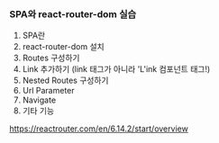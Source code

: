 ### SPA와 react-router-dom 실습
1. SPA란
2. react-router-dom 설치
3. Routes 구성하기
4. Link 추가하기 (link 태그가 아니라 'L'ink 컴포넌트 태그!)
5. Nested Routes 구성하기
6. Url Parameter
7. Navigate
8. 기타 기능

https://reactrouter.com/en/6.14.2/start/overview
